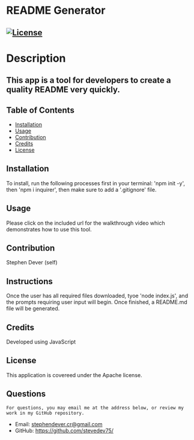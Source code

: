 
  # README Generator
  ## [![License](https://img.shields.io/badge/License-Apache%202.0-blue.svg)](https://opensource.org/licenses/Apache-2.0)
 

  # Description
  ## This app is a tool for developers to create a quality README very quickly.

  ## Table of Contents
  * [Installation](#installation)
  * [Usage](#usage)
  * [Contribution](#contribution)
  * [Credits](#credits)
  * [License](#license)
  
  ## Installation
  To install, run the following processes first in your terminal: 'npm init -y', then 'npm i inquirer', then make sure to add a '.gitignore' file.

  ## Usage
  Please click on the included url for the walkthrough video which demonstrates how to use this tool.

  ## Contribution
  Stephen Dever (self)

  ## Instructions
  Once the user has all required files downloaded, tyoe 'node index.js', and the prompts requiring user input will begin. Once finished, a README.md file will be generated.

  ## Credits
  Developed using JavaScript

  ## License
  This application is covereed under the Apache license.

  ## Questions
    For questions, you may email me at the address below, or review my work in my GitHub repository.
  * Email: stephendever.cr@gmail.com
  * GitHub: https://github.com/stevedev75/